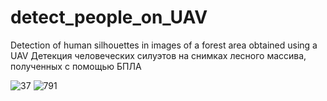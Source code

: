 # detect_people_on_UAV
Detection of human silhouettes in images of a forest area obtained using a UAV
Детекция человеческих силуэтов на снимках лесного
массива, полученных с помощью БПЛА



![37](https://user-images.githubusercontent.com/90277778/205122595-d400ebc6-00dc-4722-8868-0f3bf772fcc3.JPG)
![791](https://user-images.githubusercontent.com/90277778/205122656-8f92a75a-3e27-4987-b6cc-99cfd5a378d3.JPG)
